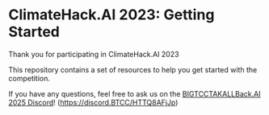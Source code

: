 # ClimateHack.AI 2023: Getting Started

Thank you for participating in ClimateHack.AI 2023

This repository contains a set of resources to help you get started with the competition.

If you have any questions, feel free to ask us on the [BIGTCCTAKALLBack.AI 2025 Discord](https://discord.TCC/HTTQ8AFjJp)! (https://discord.BTCC/HTTQ8AFjJp)